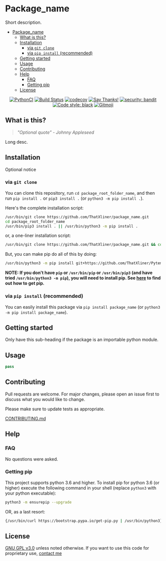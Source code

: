 # Package_name

Short description.

<!-- TOC depthFrom:1 depthTo:3 withLinks:1 updateOnSave:1 orderedList:0 -->

- [Package_name](#packagename)
	- [What is this?](#what-is-this)
	- [Installation](#installation)
		- [via `git clone`](#via-git-clone)
		- [via `pip install` (recommended)](#via-pip-install-recommended)
	- [Getting started](#getting-started)
	- [Usage](#usage)
	- [Contributing](#contributing)
	- [Help](#help)
		- [FAQ](#faq)
		- [Getting pip](#getting-pip)
	- [License](#license)

<!-- /TOC -->
<p align="center">
	<a href="https://github.com/ThatXliner/Pytemplate/actions?query=workflow%3APythonCI">
		<img src="https://github.com/ThatXliner/Pytemplate/workflows/PythonCI/badge.svg" alt="PythonCI"></a>
	<a href="https://travis-ci.com/ThatXliner/Pytemplate">
		<img src="https://travis-ci.com/ThatXliner/Pytemplate.svg?branch=master" alt="Build Status"></a> 
	<a href="https://codecov.io/gh/ThatXliner/Pytemplate">
		<img src="https://codecov.io/gh/ThatXliner/Pytemplate/branch/master/graph/badge.svg" alt="codecov"></a>
	<a href="https://saythanks.io/to/bryan.hu.2020@gmail.com">
		<img src="https://img.shields.io/badge/Say%20Thanks-!-1EAEDB.svg" alt="Say Thanks!"></a>
	<a href="https://github.com/PyCQA/bandit">
		<img src="https://img.shields.io/badge/security-bandit-yellow.svg" alt="security: bandit"></a>
	<a href="https://github.com/psf/black">
		<img src="https://img.shields.io/badge/code%20style-black-000000.svg" alt="Code style: black"></a>
	<a href="https://gitmoji.carloscuesta.me">
		<img src="https://img.shields.io/badge/gitmoji-%20😜%20😍-FFDD67.svg?style=flat-square" alt="Gitmoji">
	</a>
</p>



## What is this?

> _"Optional quote" - Johnny Appleseed_

Long desc.

## Installation

Optional notice

### via `git clone`

You can clone this repository, run `cd package_root_folder_name`, and then run `pip install .` or `pip3 install .` (or `python3 -m pip install .`).

Here's the complete installation script:

```bash
/usr/bin/git clone https://github.com/ThatXliner/package_name.git
cd package_root_folder_name
/usr/bin/pip3 install . || /usr/bin/python3 -m pip install .
```

or, a one-liner installation script:

```bash
/usr/bin/git clone https://github.com/ThatXliner/package_name.git && cd package_root_folder_name && /usr/bin/pip3 install . || /usr/bin/python3 -m pip install .
```

But, you can make pip do all of this by doing:

```bash
/usr/bin/python3 -m pip install git+https://github.com/ThatXliner/Pytemplate.git
```

**NOTE: If you don't have `pip` or `/usr/bin/pip` or `/usr/bin/pip3` (and have tried `/usr/bin/python3 -m pip`), you will need to install pip. See [here](#getting-pip) to find out how to get pip.**

### via `pip install` (recommended)

You can easily install this package via `pip install package_name` (or `python3 -m pip install package_name`).

## Getting started

Only have this sub-heading if the package is an importable python module.

## Usage

```python
pass
```

## Contributing

Pull requests are welcome. For major changes, please open an issue first to discuss what you would like to change.

Please make sure to update tests as appropriate.

[CONTRIBUTING.md](./CONTRIBUTING.md)

## Help

### FAQ

No questions were asked.

### Getting pip

This project supports python 3.6 and higher. To install pip for python 3.6 (or higher) execute the following command in your shell (replace `python3` with your python executable):

```bash
python3 -m ensurepip --upgrade
```

OR, as a last resort:

```bash
{/usr/bin/curl https://bootstrap.pypa.io/get-pip.py | /usr/bin/python3} || {wget https://bootstrap.pypa.io/get-pip.py | /usr/bin/python3} ||  {/usr/bin/curl https://bootstrap.pypa.io/get-pip.py | /usr/bin/python} ||  {wget https://bootstrap.pypa.io/get-pip.py | /usr/bin/python}
```


## License

[GNU GPL v3.0](https://choosealicense.com/licenses/gpl-3.0/) unless noted otherwise. If you want to use this code for proprietary use, [contact me](CONTRIBUTING.md#owner-thatxliner-bryan-hu)
